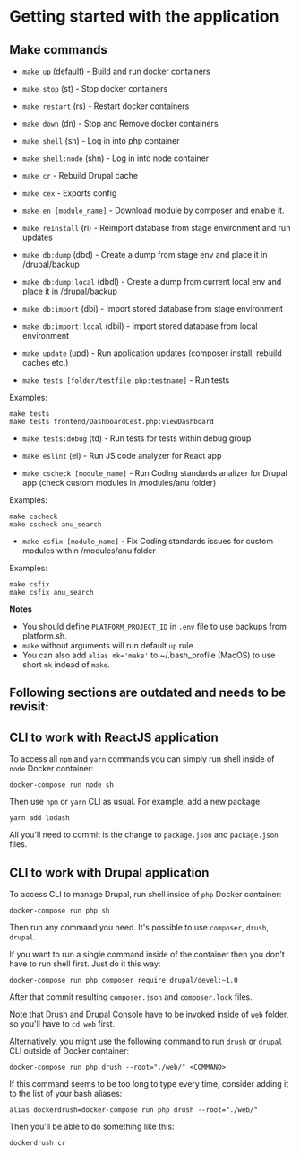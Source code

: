 # Getting started with the application

## Make commands

- `make up` (default) - Build and run docker containers
- `make stop` (st) - Stop docker containers
- `make restart` (rs) - Restart docker containers
- `make down` (dn) - Stop and Remove docker containers
- `make shell` (sh) - Log in into php container
- `make shell:node` (shn) - Log in into node container
- `make cr` - Rebuild Drupal cache
- `make cex` - Exports config
- `make en [module_name]` - Download module by composer and enable it.
- `make reinstall` (ri) - Reimport database from stage environment and run updates
- `make db:dump` (dbd) - Create a dump from stage env and place it in /drupal/backup
- `make db:dump:local` (dbdl) - Create a dump from current local env and place it in /drupal/backup
- `make db:import` (dbi) - Import stored database from stage environment
- `make db:import:local` (dbil) - Import stored database from local environment
- `make update` (upd) - Run application updates (composer install, rebuild caches etc.)

- `make tests [folder/testfile.php:testname]` - Run tests

Examples:
```
make tests
make tests frontend/DashboardCest.php:viewDashboard
```

- `make tests:debug` (td) - Run tests for tests within debug group

- `make eslint` (el) - Run JS code analyzer for React app

- `make cscheck [module_name]` - Run Coding standards analizer for Drupal app (check custom modules in /modules/anu folder)

Examples:
```
make cscheck
make cscheck anu_search
```

- `make csfix [module_name]` - Fix Coding standards issues for custom modules within /modules/anu folder

Examples:
```
make csfix
make csfix anu_search
```

**Notes**

- You should define `PLATFORM_PROJECT_ID` in `.env` file to use backups from platform.sh.
- `make` without arguments will run default `up` rule.
- You can also add `alias mk='make'` to ~/.bash_profile (MacOS) to use short `mk` indead of `make`.

## Following sections are outdated and needs to be revisit:
## CLI to work with ReactJS application

To access all `npm` and `yarn` commands you can simply run shell inside of `node` Docker container:

```
docker-compose run node sh
```

Then use `npm` or `yarn` CLI as usual. For example, add a new package:

```
yarn add lodash
```

All you'll need to commit is the change to `package.json` and `package.json` files.


## CLI to work with Drupal application

To access CLI to manage Drupal, run shell inside of `php` Docker container:

```
docker-compose run php sh
```

Then run any command you need. It's possible to use `composer`, `drush`, `drupal`.

If you want to run a single command inside of the container then you don't have to run shell first. Just do it this way:

```
docker-compose run php composer require drupal/devel:~1.0
```

After that commit resulting `composer.json` and `composer.lock` files.

Note that Drush and Drupal Console have to be invoked inside of `web` folder, so you'll have to `cd web` first.

Alternatively, you might use the following command to run `drush` or `drupal` CLI outside of Docker container:
 
```
docker-compose run php drush --root="./web/" <COMMAND>
```

If this command seems to be too long to type every time, consider adding it to the list of your bash aliases:
 
```
alias dockerdrush=docker-compose run php drush --root="./web/"
```

Then you'll be able to do something like this:

```
dockerdrush cr
```

